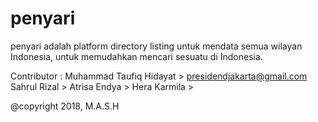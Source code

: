 # penyari
penyari adalah platform directory listing untuk mendata semua wilayan Indonesia, untuk memudahkan mencari sesuatu di Indonesia.

Contributor :
Muhammad Taufiq Hidayat > presidendjakarta@gmail.com
Sahrul Rizal            >
Atrisa Endya            >
Hera Karmila            >


@copyright 2018, M.A.S.H
